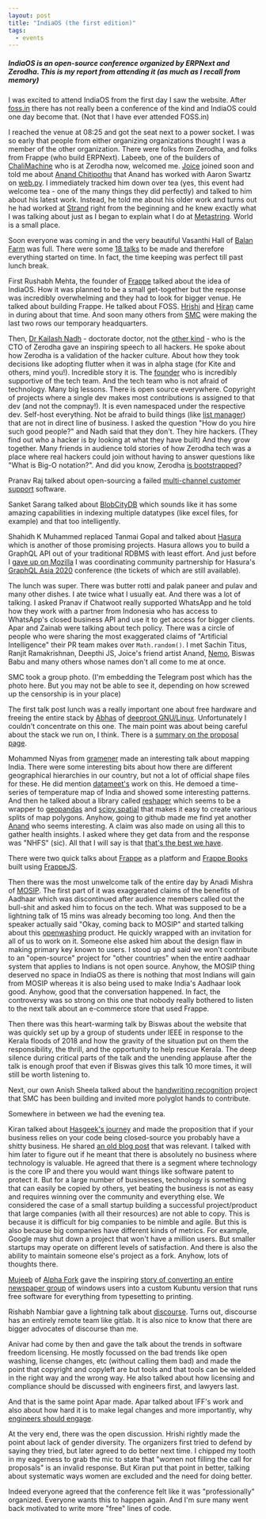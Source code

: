```yaml
---
layout: post
title: "IndiaOS (the first edition)"
tags:
  - events
---
```


##### IndiaOS is an open-source conference organized by ERPNext and Zerodha. This is my report from attending it (as much as I recall from memory) #####

I was excited to attend IndiaOS from the first day I saw the website. After [foss.in](https://en.wikipedia.org/wiki/FOSS.IN) there has not really been a conference of the kind and IndiaOS could one day become that. (Not that I have ever attended FOSS.in)

I reached the venue at 08:25 and got the seat next to a power socket. I was so early that people from either organizing organizations thought I was a member of the other organization. There were folks from Zerodha, and folks from Frappe (who build ERPNext). Labeeb, one of the builders of [ChaliMachine](http://www.chalimachine.com/about/) who is at Zerodha now, welcomed me. [Joice](https://joice.moolekkari.net/) joined soon and told me about [Anand Chitipothu](https://anandology.com/) that Anand has worked with Aaron Swartz on [web.py](https://webpy.org/). I immediately tracked him down over tea (yes, this event had welcome tea - one of the many things they did perfectly) and talked to him about his latest work. Instead, he told me about his older work and turns out he had worked at [Strand](http://strandls.com/) right from the beginning and he knew exactly what I was talking about just as I began to explain what I do at [Metastring](http://www.metastringfoundation.org/). World is a small place.

Soon everyone was coming in and the very beautiful Vasanthi Hall of [Balan Farm](http://www.balanfarm.com/) was full. There were some [18 talks](https://indiaos.in/agenda) to be made and therefore everything started on time. In fact, the time keeping was perfect till past lunch break.

First Rushabh Mehta, the founder of [Frappe](http://frappe.io) talked about the idea of IndiaOS. How it was planned to be a small get-together but the response was incredibly overwhelming and they had to look for bigger venue. He talked about building Frappe. He talked about FOSS. [Hrishi](https://stultus.in/) and [Hiran](http://hiran.in/) came in during about that time. And soon many others from [SMC](https://smc.org.in/) were making the last two rows our temporary headquarters.

Then, [Dr Kailash Nadh](https://nadh.in/) - doctorate doctor, not the [other kind](https://asd.learnlearn.in/doctor-now/) - who is the CTO of Zerodha gave an inspiring speech to all hackers. He spoke about how Zerodha is a validation of the hacker culture. About how they took decisions like adopting flutter when it was in alpha stage (for Kite and others, mind you!). Incredible story it is. The [founder](https://worldsmosthandsomebroker.com/) who is incredibly supportive of the tech team. And the tech team who is not afraid of technology. Many big lessons. There is open source everywhere. Copyright of projects where a single dev makes most contributions is assigned to that dev (and not the compnay!). It is even namespaced under the respective dev. Self-host everything. Not be afraid to build things (like [list manager](https://listmonk.app/)) that are not in direct line of business. I asked the question "How do you hire such good people?" and Nadh said that they don't. They hire hackers. (They find out who a hacker is by looking at what they have built) And they grow together. Many friends in audience told stories of how Zerodha tech was a place where real hackers could join without having to answer questions like "What is Big-O notation?". And did you know, Zerodha [is bootstrapped](https://the-ken.com/story/zerodhas-boundaries/)?

Pranav Raj talked about open-sourcing a failed [multi-channel customer support](https://www.chatwoot.com/) software.

Sanket Sarang talked about [BlobCityDB](https://www.blobcity.com/) which sounds like it has some amazing capabilities in indexing multiple datatypes (like excel files, for example) and that too intelligently.

Shahidh K Muhammed replaced Tanmai Gopal and talked about [Hasura](https://hasura.io/) which is another of those promising projects. Hasura allows you to build a GraphQL API out of your traditional RDBMS with least effort. And just before I [gave up on Mozilla](https://discourse.mozilla.org/t/stepping-down-from-all-real-or-perceived-community-leadership-roles/50505) I was coordinating community partnership for Hasura's [GraphQL Asia 2020](https://graphql.asia/) conference (the tickets of which are still available).

The lunch was super. There was butter rotti and palak paneer and pulav and many other dishes. I ate twice what I usually eat. And there was a lot of talking. I asked Pranav if Chatwoot really supported WhatsApp and he told how they work with a partner from Indonesia who has access to WhatsApp's closed business API and use it to get access for bigger clients. Apar and Zainab were talking about tech policy. There was a circle of people who were sharing the most exaggerated claims of "Artificial Intelligence" their PR team makes over `Math.random()`. I met Sachin Titus, Ranjit Ramakrishnan, Deepthi JS, Joice's friend artist Anand, [Nemo](https://captnemo.in/), Biswas Babu and many others whose names don't all come to me at once.

SMC took a group photo. (I'm embedding the Telegram post which has the photo here. But you may not be able to see it, depending on how screwed up the censorship is in your place)

<script async src="https://telegram.org/js/telegram-widget.js?7" data-telegram-post="smc_project/17147" data-width="100%" data-userpic="false"></script>

The first talk post lunch was a really important one about free hardware and freeing the entire stack by [Abhas](https://abhas.io/) of [deeproot GNU/Linux](https://deeproot.in/). Unfortunately I couldn't concentrate on this one. The main point was about being careful about the stack we run on, I think. There is a [summary on the proposal page](https://indiaos.in/talks/where-would-you-run-your-free-software).

Mohammed Niyas from [gramener](https://gramener.com/) made an interesting talk about mapping India. There were some interesting bits about how there are different geographical hierarchies in our country, but not a lot of official shape files for these. He did mention [datameet's](https://github.com/datameet/maps) work on this. He demoed a time-series of temperature map of India and showed some interesting patterns. And then he talked about a library called [reshaper](http://github.com/gramener/reshaper) which seems to be a wrapper to [geopandas](http://geopandas.org/) and [scipy.spatial](https://docs.scipy.org/doc/scipy/reference/tutorial/spatial.html) that makes it easy to create various splits of map polygons. Anyhow, going to github made me find yet another [Anand](https://github.com/sanand0) who seems interesting. A claim was also made on using all this to gather health insights. I asked where they get data from and the response was "NHFS" (sic). All that I will say is that [that's the best we have](https://scroll.in/pulse/910955/what-ails-indias-bedrock-health-survey-exploited-field-workers-badly-designed-questionnaires).

There were two quick talks about [Frappe](https://frappe.io) as a platform and [Frappe Books](https://www.frappebooks.com/) built using [FrappeJS](https://github.com/frappe/frappejs).

Then there was the most unwelcome talk of the entire day by Anadi Mishra of [MOSIP](https://www.mosip.io/). The first part of it was exaggerated claims of the benefits of Aadhaar which was discontinued after audience members called out the bull-shit and asked him to focus on the tech. What was supposed to be a lightning talk of 15 mins was already becoming too long. And then the speaker actually said "Okay, coming back to MOSIP" and started talking about this [openwashing](http://openwashing.org/) product. He quickly wrapped with an invitation for all of us to work on it. Someone else asked him about the design flaw in making primary key known to users. I stood up and said we won't contribute to an "open-source" project for "other countries" when the entire aadhaar system that applies to Indians is not open source. Anyhow, the MOSIP thing deserved no space in IndiaOS as there is nothing that most Indians will gain from MOSIP whereas it is also being used to make India's Aadhaar look good. Anyhow, good that the conversation happened. In fact, the controversy was so strong on this one that nobody really bothered to listen to the next talk about an e-commerce store that used Frappe.

Then there was this heart-warming talk by Biswas about the website that was quickly set up by a group of students under IEEE in response to the Kerala floods of 2018 and how the gravity of the situation put on them the responsibility, the thrill, and the opportunity to help rescue Kerala. The deep silence during critical parts of the talk and the unending applause after the talk is enough proof that even if Biswas gives this talk 10 more times, it will still be worth listening to.

Next, our own Anish Sheela talked about the [handwriting recognition](gitlab.com/smc/handwriting) project that SMC has been building and invited more polyglot hands to contribute.

Somewhere in between we had the evening tea.

Kiran talked about [Hasgeek's journey](https://indiaos.in/talks/lessons-from-hasgeeks-foss-journey) and made the proposition that if your business relies on your code being closed-source you probably have a shitty business. He shared [an old blog post](http://bit.ly/outsource-vs-opensource) that was relevant. I talked with him later to figure out if he meant that there is absolutely no business where technology is valuable. He agreed that there is a segment where technology is the core IP and there you would want things like software patent to protect it. But for a large number of businesses, technology is something that can easily be copied by others, yet beating the business is not as easy and requires winning over the community and everything else. We considered the case of a small startup building a successful project/product that large companies (with all their resources) are not able to copy. This is because it is difficult for big companies to be nimble and agile. But this is also because big companies have different kinds of metrics. For example, Google may shut down a project that won't have a million users. But smaller startups may operate on different levels of satisfaction. And there is also the ability to maintain someone else's project as a fork. Anyhow, lots of thoughts there.

[Mujeeb](https://ibcomputing.com/) of [Alpha Fork](https://alphafork.com/) gave the inspiring [story of converting an entire newspaper group](https://poddery.com/posts/4691002) of windows users into a custom Kubuntu version that runs free software for everything from typesetting to printing.

Rishabh Nambiar gave a lightning talk about [discourse](https://www.discourse.org). Turns out, discourse has an entirely remote team like gitlab. It is also nice to know that there are bigger advocates of discourse than me.

Anivar had come by then and gave the talk about the trends in software freedom licensing. He mostly focussed on the bad trends like open washing, license changes, etc (without calling them bad) and made the point that copyright and copyleft are but tools and that tools can be wielded in the right way and the wrong way. He also talked about how licensing and compliance should be discussed with engineers first, and lawyers last.

And that is the same point Apar made. Apar talked about IFF's work and also about how hard it is to make legal changes and more importantly, why [engineers should engage](https://indiaos.in/talks/impacting-tech-policy-change).

At the very end, there was the open discussion. Hrishi rightly made the point about lack of gender diversity. The organizers first tried to defend by saying they tried, but later agreed to do better next time. I chipped my tooth in my eagerness to grab the mic to state that "women not filling the call for proposals" is an invalid response. But Kiran put that point in better, talking about systematic ways women are excluded and the need for doing better.

Indeed everyone agreed that the conference felt like it was "professionally" organized. Everyone wants this to happen again. And I'm sure many went back motivated to write more "free" lines of code.
